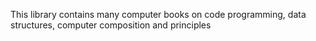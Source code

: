 This library contains many computer books on code programming, data structures, computer composition and principles
